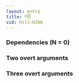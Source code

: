 ```yaml
---
layout: entry
title: བགྲོ་
vid: Hill:0268
---
```

### Dependencies (N = 0)


### Two overt arguments


### Three overt arguments
